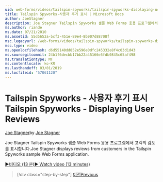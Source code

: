 ```yaml
---
uid: web-forms/videos/tailspin-spyworks/tailspin-spyworks-displaying-user-reviews
title: Tailspin Spyworks-사용자 후기 표시 | Microsoft Docs
author: JoeStagner
description: Joe Stagner Tailspin Spyworks 샘플 Web Forms 응용 프로그램에서 고객의 검토를 표시합니다.
ms.author: riande
ms.date: 07/21/2010
ms.assetid: 55d5652a-bcf3-451e-89e4-8b907d88708f
msc.legacyurl: /web-forms/videos/tailspin-spyworks/tailspin-spyworks-displaying-user-reviews
msc.type: video
ms.openlocfilehash: d6d55140dd852e596e0dfc245332e8f4c03d1d43
ms.sourcegitcommit: 24b1f6decbb17bb22a45166e5fdb0845c65af498
ms.translationtype: MT
ms.contentlocale: ko-KR
ms.lasthandoff: 03/01/2019
ms.locfileid: "57061120"
---
```

<a name="tailspin-spyworks---displaying-user-reviews"></a><span data-ttu-id="28c3d-103">Tailspin Spyworks - 사용자 후기 표시</span><span class="sxs-lookup"><span data-stu-id="28c3d-103">Tailspin Spyworks - Displaying User Reviews</span></span>
====================
<span data-ttu-id="28c3d-104">[Joe Stagner](https://github.com/JoeStagner)</span><span class="sxs-lookup"><span data-stu-id="28c3d-104">by [Joe Stagner](https://github.com/JoeStagner)</span></span>

<span data-ttu-id="28c3d-105">Joe Stagner Tailspin Spyworks 샘플 Web Forms 응용 프로그램에서 고객의 검토를 표시합니다.</span><span class="sxs-lookup"><span data-stu-id="28c3d-105">Joe Stagner displays reviews from customers in the Tailspin Spyworks sample Web Forms application.</span></span>

[<span data-ttu-id="28c3d-106">&#9654;비디오 (13 분)</span><span class="sxs-lookup"><span data-stu-id="28c3d-106">&#9654; Watch video (13 minutes)</span></span>](https://channel9.msdn.com/Blogs/ASP-NET-Site-Videos/tailspin-spyworks-displaying-user-reviews)

> [!div class="step-by-step"]
> [<span data-ttu-id="28c3d-107">이전</span><span class="sxs-lookup"><span data-stu-id="28c3d-107">Previous</span></span>](tailspin-spyworks-adding-user-product-reviews.md)
